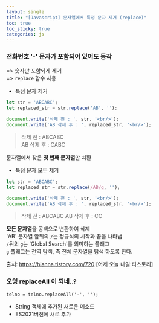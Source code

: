 ```yaml
---
layout: single
title: "[Javascript] 문자열에서 특정 문자 제거 (replace)"
toc: true
toc_sticky: true
categories: js
---
```


### 전화번호 '-' 문자가 포함되어 있어도 동작
=> 숫자만 포함되게 제거    
=> `replace` 함수 사용
* 특정 문자 제거
   
```js
let str = 'ABCABC';
let replaced_str = str.replace('AB', '');

document.write('삭제 전 : ', str, '<br/>');
document.write('AB 삭제 후 : ', replaced_str, '<br/>');
```
> 삭제 전 : ABCABC    
> AB 삭제 후 : CABC    
  
  문자열에서 찾은 **첫 번째 문자열**만 치환
* 특정 문자 모두 제거
  
```js
let str = 'ABCABC';
let replaced_str = str.replace(/AB/g, '');

document.write('삭제 전 : ', str, '<br/>');
document.write('AB 삭제 후 : ', replaced_str, '<br/>');
```
> 삭제 전 : ABCABC
> AB 삭제 후 : CC

  **모든 문자열**을 공백으로 변환하여 삭제   
  'AB' 문자열 앞뒤의 `/`는 정규식의 시작과 끝을 나타냄    
  `/`뒤의 `g`는 'Global Search'를 의미하는 플래그     
  `g` 플래그는 전역 탐색, 즉 전체 문자열을 탐색 하도록 한다.     
  
   출처: <https://hianna.tistory.com/720> [어제 오늘 내일:티스토리]

### 오잉 replaceAll 이 되네..?
```
telno = telno.replaceAll('-', '');
```
* String 객체에 추가된 새로운 메소드
* ES2021버전에 새로 추가
